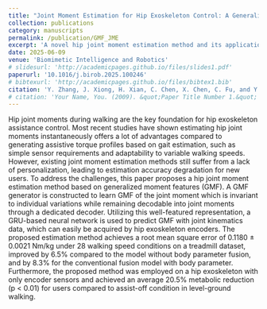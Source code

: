 ```yaml
---
title: "Joint Moment Estimation for Hip Exoskeleton Control: A Generalized Moment Feature Generation Method"
collection: publications
category: manuscripts
permalink: /publication/GMF_JME
excerpt: 'A novel hip joint moment estimation method and its application on an exoskeleton.'
date: 2025-06-09
venue: 'Biomimetic Intelligence and Robotics'
# slidesurl: 'http://academicpages.github.io/files/slides1.pdf'
paperurl: '10.1016/j.birob.2025.100246'
# bibtexurl: 'http://academicpages.github.io/files/bibtex1.bib'
citation: 'Y. Zhang, J. Xiong, H. Xian, C. Chen, X. Chen, C. Fu, and Y. Leng, Joint moment estimation for hip exoskeleton control: A generalized moment feature generation method, in Biomimetic Intelligence and Robotics, doi: 10.1016/j.birob.2025.100246'
# citation: 'Your Name, You. (2009). &quot;Paper Title Number 1.&quot; <i>Journal 1</i>. 1(1).'
---
```

Hip joint moments during walking are the key foundation for hip exoskeleton assistance control. Most recent studies have shown estimating hip joint moments instantaneously offers a lot of advantages compared to generating assistive torque profiles based on gait estimation, such as simple sensor requirements and adaptability to variable walking speeds. However, existing joint moment estimation methods still suffer from a lack of personalization, leading to estimation accuracy degradation for new users. To address the challenges, this paper proposes a hip joint moment estimation method based on generalized moment features (GMF). A GMF generator is constructed to learn GMF of the joint moment which is invariant to individual variations while remaining decodable into joint moments through a dedicated decoder. Utilizing this well-featured representation, a GRU-based neural network is used to predict GMF with joint kinematics data, which can easily be acquired by hip exoskeleton encoders. The proposed estimation method achieves a root mean square error of 0.1180 ± 0.0021 Nm/kg under 28 walking speed conditions on a treadmill dataset, improved by 6.5% compared to the model without body parameter fusion, and by 8.3% for the conventional fusion model with body parameter. Furthermore, the proposed method was employed on a hip exoskeleton with only encoder sensors and achieved an average 20.5% metabolic reduction (p < 0.01) for users compared to assist-off condition in level-ground walking.